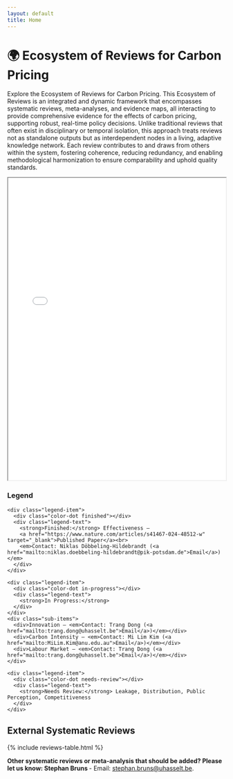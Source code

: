 ```yaml
---
layout: default
title: Home
---
```


<div class="header-container">
  <h1>🌍 Ecosystem of Reviews for Carbon Pricing</h1>
</div>

<p>
Explore the Ecosystem of Reviews for Carbon Pricing. This Ecosystem of Reviews is an integrated and dynamic framework that encompasses systematic reviews, meta-analyses, and evidence maps, all interacting to provide comprehensive evidence for the effects of carbon pricing, supporting robust, real-time policy decisions. Unlike traditional reviews that often exist in disciplinary or temporal isolation, this approach treats reviews not as standalone outputs but as interdependent nodes in a living, adaptive knowledge network. Each review contributes to and draws from others within the system, fostering coherence, reducing redundancy, and enabling methodological harmonization to ensure comparability and uphold quality standards.
</p>

<!-- Graph -->
<div class="graph-container">
  <iframe src="/ecosystem-reviews/carbon_pricing_graph.html" width="100%" height="700"></iframe>
</div>

<!-- Shared Width Wrapper -->
<div class="stacked-container">
  
  <!-- Legend -->
  <div class="legend-box">
    <h3>Legend</h3>

    <div class="legend-item">
      <div class="color-dot finished"></div>
      <div class="legend-text">
        <strong>Finished:</strong> Effectiveness –  
        <a href="https://www.nature.com/articles/s41467-024-48512-w" target="_blank">Published Paper</a><br>
        <em>Contact: Niklas Döbbeling-Hildebrandt (<a href="mailto:niklas.doebbeling-hildebrandt@pik-potsdam.de">Email</a>)</em>
      </div>
    </div>

    <div class="legend-item">
      <div class="color-dot in-progress"></div>
      <div class="legend-text">
        <strong>In Progress:</strong>
      </div>
    </div>
    <div class="sub-items">
      <div>Innovation – <em>Contact: Trang Dong (<a href="mailto:trang.dong@uhasselt.be">Email</a>)</em></div>
      <div>Carbon Intensity – <em>Contact: Mi Lim Kim (<a href="mailto:MiLim.Kim@anu.edu.au">Email</a>)</em></div>
      <div>Labour Market – <em>Contact: Trang Dong (<a href="mailto:trang.dong@uhasselt.be">Email</a>)</em></div>
    </div>

    <div class="legend-item">
      <div class="color-dot needs-review"></div>
      <div class="legend-text">
        <strong>Needs Review:</strong> Leakage, Distribution, Public Perception, Competitiveness
      </div>
    </div>
  </div>

  <!-- Table -->
  <div class="table-container">
    <h2>External Systematic Reviews</h2>
    {% include reviews-table.html %}
    <p class="contribute-note">
      <strong>Other systematic reviews or meta-analysis that should be added?
        Please let us know: Stephan Bruns </strong> - Email: <a href="mailto:stephan.bruns@uhasselt.be">stephan.bruns@uhasselt.be</a>.
    </p>
  </div>
</div>

